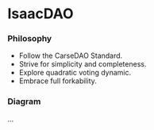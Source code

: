 # IsaacDAO

### Philosophy
- Follow the CarseDAO Standard.
- Strive for simplicity and completeness.
- Explore quadratic voting dynamic.
- Embrace full forkability.

### Diagram

...
